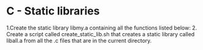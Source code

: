 # C - Static libraries
1.Create the static library libmy.a containing all the functions listed below:
2. Create a script called create_static_lib.sh that creates a static library called liball.a from all the .c files that are in the current directory.
